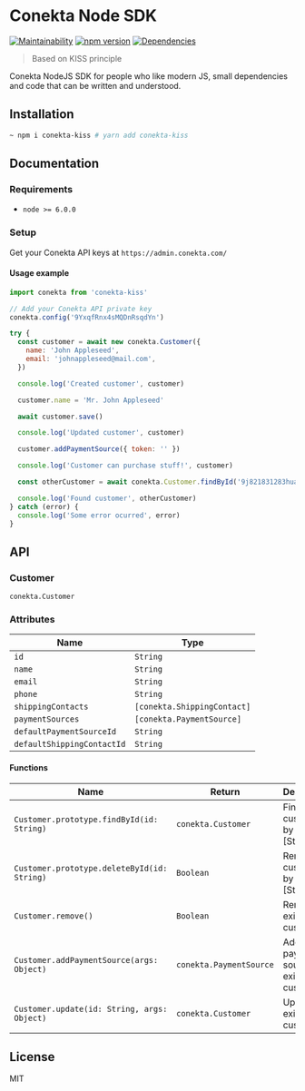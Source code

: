 # Conekta Node SDK

[![Maintainability](https://api.codeclimate.com/v1/badges/57cbb329b5b079b8b249/maintainability)](https://codeclimate.com/repos/5c4cbff6d595ed02d0001a88/maintainability)
[![npm version](https://badge.fury.io/js/conekta-kiss.svg)](https://badge.fury.io/js/conekta-kiss)
[![Dependencies](https://david-dm.org/nuremx/conekta-kiss.svg)](https://david-dm.org/nuremx/conekta-kiss)

> Based on KISS principle

Conekta NodeJS SDK for people who like modern JS, small dependencies and code that can be written and understood.

## Installation

```bash
~ npm i conekta-kiss # yarn add conekta-kiss
```

## Documentation

### Requirements

- `node >= 6.0.0`

### Setup

Get your Conekta API keys at `https://admin.conekta.com/`

#### Usage example

```javascript
import conekta from 'conekta-kiss'

// Add your Conekta API private key
conekta.config('9YxqfRnx4sMQDnRsqdYn')

try {
  const customer = await new conekta.Customer({
    name: 'John Appleseed',
    email: 'johnappleseed@mail.com',
  })

  console.log('Created customer', customer)

  customer.name = 'Mr. John Appleseed'

  await customer.save()

  console.log('Updated customer', customer)

  customer.addPaymentSource({ token: '' })

  console.log('Customer can purchase stuff!', customer)

  const otherCustomer = await conekta.Customer.findById('9j821831283huas')

  console.log('Found customer', otherCustomer)
} catch (error) {
  console.log('Some error ocurred', error)
}
```

## API

### Customer

`conekta.Customer`

### Attributes

| Name                       | Type                        |
| -------------------------- | --------------------------- |
| `id`                       | `String`                    |
| `name`                     | `String`                    |
| `email`                    | `String`                    |
| `phone`                    | `String`                    |
| `shippingContacts`         | `[conekta.ShippingContact]` |
| `paymentSources`           | `[conekta.PaymentSource]`   |
| `defaultPaymentSourceId`   | `String`                    |
| `defaultShippingContactId` | `String`                    |

#### Functions

| Name                                        | Return                  | Description                              |
| ------------------------------------------- | ----------------------- | ---------------------------------------- |
| `Customer.prototype.findById(id: String)`   | `conekta.Customer`      | Finds customer by given id [Static]      |
| `Customer.prototype.deleteById(id: String)` | `Boolean`               | Removes customer by given id [Static]    |
| `Customer.remove()`                         | `Boolean`               | Removes existing customer                |
| `Customer.addPaymentSource(args: Object)`   | `conekta.PaymentSource` | Adds payment source to existing customer |
| `Customer.update(id: String, args: Object)` | `conekta.Customer`      | Updates existing customer                |

## License

MIT
